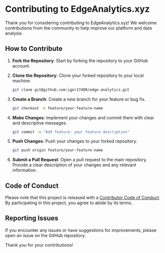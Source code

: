 # Contributing to EdgeAnalytics.xyz

Thank you for considering contributing to EdgeAnalytics.xyz! We welcome contributions from the community to help improve our platform and data analysis.

## How to Contribute

1. **Fork the Repository**: Start by forking the repository to your GitHub account.

2. **Clone the Repository**: Clone your forked repository to your local machine.

   ```bash
   git clone git@github.com:igor17400/edge-analytics.git
   ```

3. **Create a Branch**: Create a new branch for your feature or bug fix.

   ```bash
   git checkout -b feature/your-feature-name
   ```

4. **Make Changes**: Implement your changes and commit them with clear and descriptive messages.

   ```bash
   git commit -m "Add feature: your feature description"
   ```

5. **Push Changes**: Push your changes to your forked repository.

   ```bash
   git push origin feature/your-feature-name
   ```

6. **Submit a Pull Request**: Open a pull request to the main repository. Provide a clear description of your changes and any relevant information.

## Code of Conduct

Please note that this project is released with a [Contributor Code of Conduct](CODE_OF_CONDUCT.md). By participating in this project, you agree to abide by its terms.

## Reporting Issues

If you encounter any issues or have suggestions for improvements, please open an issue on the GitHub repository.

Thank you for your contributions!